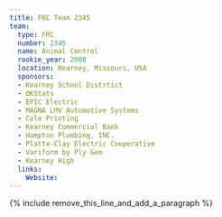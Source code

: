 ```yaml
---
title: FRC Team 2345
team:
  type: FRC
  number: 2345
  name: Animal Control
  rookie_year: 2008
  location: Kearney, Missouri, USA
  sponsors:
  - Kearney School Distrtict
  - OKStats
  - EPIC Electric
  - MAGNA LMV Automotive Systems
  - Cole Printing
  - Kearney Commercial Bank
  - Hampton Plumbing, INC.
  - Platte-Clay Electric Cooperative
  - Variform by Ply Gem
  - Kearney High
  links:
    Website:
---
```


{% include remove_this_line_and_add_a_paragraph %}